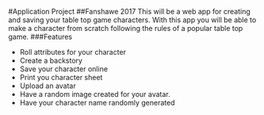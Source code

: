 #Application Project
##Fanshawe 2017
This will be a web app for creating and saving your table top game characters. 
With this app you will be able to make a character from scratch following the rules of a popular table top game.
###Features
- Roll attributes for your character
- Create a backstory
- Save your character online
- Print you character sheet 
- Upload an avatar
- Have a random image created for your avatar.
- Have your character name randomly generated

